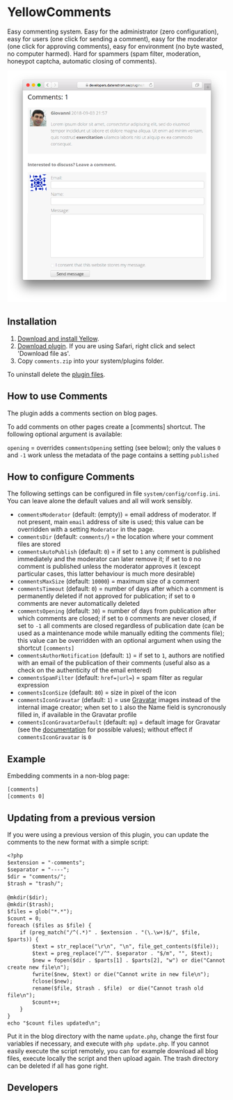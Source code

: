# YellowComments

Easy commenting system. Easy for the administrator (zero configuration), easy for users (one click for sending a comment), easy for the moderator (one click for approving comments), easy for environment (no byte wasted, no computer harmed). Hard for spammers (spam filter, moderation, honeypot captcha, automatic closing of comments).

<p align="center"><img src="comments-screenshot.png?raw=true" alt="Screenshot"></p>

## Installation

1. [Download and install Yellow](https://github.com/datenstrom/yellow/).
2. [Download plugin](https://github.com/nasendackel/yellow-comments/archive/master.zip). If you are using Safari, right click and select 'Download file as'.
3. Copy `comments.zip` into your system/plugins folder.

To uninstall delete the [plugin files](update.ini).

## How to use Comments

The plugin adds a comments section on blog pages.

To add comments on other pages create a [comments] shortcut. The following optional argument is available:

`opening` = overrides `commentsOpening` setting (see below); only the values `0` and `-1` work unless the metadata of the page contains a setting `published`

## How to configure Comments

The following settings can be configured in file `system/config/config.ini`. You can leave alone the default values and all will work sensibly.

* `commentsModerator` (default: (empty)) = email address of moderator. If not present, main `email` address of site is used; this value can be overridden with a setting `Moderator` in the page.
* `commentsDir` (default:  `comments/`) = the location where your comment files are stored
* `commentsAutoPublish` (default:  `0`) = if set to `1` any comment is published immediately and the moderator can later remove it; if set to `0` no comment is published unless the moderator approves it (except particular cases, this latter behaviour is much more desirable)
* `commentsMaxSize` (default:  `10000`) = maximum size of a comment
* `commentsTimeout` (default:  `0`) = number of days after which a comment is permanently deleted if not approved for publication; if set to `0` comments are never automatically deleted
* `commentsOpening` (default:  `30`) = number of days from publication after which comments are closed; if set to `0` comments are never closed, if set to `-1` all comments are closed regardless of publication date (can be used as a maintenance mode while manually editing the comments file); this value can be overridden with an optional argument when using the shortcut `[comments]`
* `commentsAuthorNotification` (default:  `1`) = if set to `1`, authors are notified with an email of the publication of their comments (useful also as a check on the authenticity of the email entered)
* `commentsSpamFilter` (default:  `href=|url=`) = spam filter as regular expression
* `commentsIconSize` (default:  `80`) = size in pixel of the icon
* `commentsIconGravatar` (default:  `1`) = use [Gravatar](https://en.gravatar.com/) images instead of the internal image creator; when set to `1` also the Name field is syncronously filled in, if available in the Gravatar profile
* `commentsIconGravatarDefault` (default:  `mp`) = default image for Gravatar (see the [documentation](https://en.gravatar.com/site/implement/images/) for possible values); without effect if `commentsIconGravatar` is `0`

## Example

Embedding comments in a non-blog page:

```
[comments]
[comments 0]
```

## Updating from a previous version

If you were using a previous version of this plugin, you can update the comments to the new format with a simple script:

```
<?php
$extension = "-comments";
$separator = "----";
$dir = "comments/";
$trash = "trash/";

@mkdir($dir);
@mkdir($trash);
$files = glob("*.*");
$count = 0;
foreach ($files as $file) {
	if (preg_match("/^(.*)" . $extension . "(\.\w+)$/", $file, $parts)) {
		$text = str_replace("\r\n", "\n", file_get_contents($file));
		$text = preg_replace("/^". $separator . "$/m", "", $text);
		$new = fopen($dir . $parts[1] . $parts[2], "w") or die("Cannot create new file\n");
		fwrite($new, $text) or die("Cannot write in new file\n");
		fclose($new);
		rename($file, $trash . $file)  or die("Cannot trash old file\n");
		$count++;
	}
}
echo "$count files updated\n";
```

Put it in the blog directory with the name `update.php`, change the first four variables if necessary, and execute with `php update.php`. If you cannot easily execute the script remotely, you can for example download all blog files, execute locally the script and then upload again. The trash directory can be deleted if all has gone right.

## Developers


